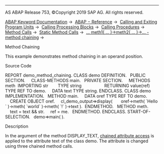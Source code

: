   

* * *

AS ABAP Release 753, ©Copyright 2019 SAP AG. All rights reserved.

[ABAP Keyword Documentation](https://help.sap.com/doc/abapdocu_753_index_htm/7.53/en-US/abenabap.htm) →  [ABAP − Reference](https://help.sap.com/doc/abapdocu_753_index_htm/7.53/en-US/abenabap_reference.htm) →  [Calling and Exiting Program Units](https://help.sap.com/doc/abapdocu_753_index_htm/7.53/en-US/abenabap_execution.htm) →  [Calling Processing Blocks](https://help.sap.com/doc/abapdocu_753_index_htm/7.53/en-US/abencall_processing_blocks.htm) →  [Calling Procedures](https://help.sap.com/doc/abapdocu_753_index_htm/7.53/en-US/abencall_procedures.htm) →  [Method Calls](https://help.sap.com/doc/abapdocu_753_index_htm/7.53/en-US/abenmethod_calls.htm) →  [Static Method Calls](https://help.sap.com/doc/abapdocu_753_index_htm/7.53/en-US/abenmethod_calls_static.htm) →  [... meth1( ... )->meth2( ... )->... - method chaining](https://help.sap.com/doc/abapdocu_753_index_htm/7.53/en-US/abapcall_method_static_chain.htm) → 

Method Chaining

This example demonstrates method chaining in an operand position.

Source Code

REPORT demo\_method\_chaining.
CLASS demo DEFINITION.
  PUBLIC SECTION.
    CLASS-METHODS main.
  PRIVATE SECTION.
    METHODS meth  IMPORTING str        TYPE string
                  RETURNING value(ref) TYPE REF TO demo.
    DATA text TYPE string.
ENDCLASS.
CLASS demo IMPLEMENTATION.
  METHOD main.
    DATA oref TYPE REF TO demo.
    CREATE OBJECT oref.
    cl\_demo\_output=>display(
      oref->meth( \`Hello \` )->meth( \`world\` )->meth( \`!\` )->text ).  ENDMETHOD.
  METHOD meth.
    text = text && str.
    ref = me.
  ENDMETHOD.
ENDCLASS.
START-OF-SELECTION.
  demo=>main( ).

Description

In the argument of the method DISPLAY\_TEXT, [chained attribute access](https://help.sap.com/doc/abapdocu_753_index_htm/7.53/en-US/abenchained_attribute_acc_glosry.htm "Glossary Entry") is applied to the attribute text of the class demo. The attribute is changed using three chained method calls.